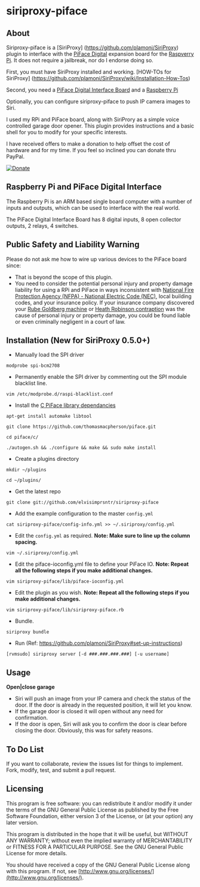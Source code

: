 siriproxy-piface
================

About
-----

Siriproxy-piface is a [SiriProxy] (https://github.com/plamoni/SiriProxy) plugin to interface with the [PiFace Digital](http://www.farnell.com/datasheets/1682890.pdf) expansion board for the [Raspverry Pi](http://www.raspberrypi.org).   It does not require a jailbreak, nor do I endorse doing so.

First, you must have SiriProxy installed and working.  [HOW-TOs for SiriProxy] (https://github.com/plamoni/SiriProxy/wiki/Installation-How-Tos) 

Second, you need a [PiFace Digital Interface Board](http://www.farnell.com/datasheets/1682890.pdf) and a [Raspberry Pi](http://www.raspberrypi.org)  

Optionally, you can configure siriproxy-piface to push IP camera images to Siri.

I used my RPi and PiFace board, along with SiriProry as a simple voice controlled garage door opener.   This plugin provides instructions and a basic shell for you to modify for your specific interests.  

I have received offers to make a donation to help offset the cost of hardware and for my time.  If you feel so inclined you can donate thru PayPal.  

[![Donate](https://www.paypalobjects.com/en_US/i/btn/btn_donateCC_LG.gif)](https://www.paypal.com/cgi-bin/webscr?cmd=_s-xclick&hosted_button_id=SB6A4AFSC5LFQ)  


Raspberry Pi and PiFace Digital Interface
-----------------------------------------

The Raspberry Pi is an ARM based single board computer with a number of inputs and outputs, which can be used to interface with the real world.

The PiFace Digital Interface Board has 8 digital inputs, 8 open collector outputs, 2 relays, 4 switches.  

Public Safety and Liability Warning
-----------------------------------

Please do not ask me how to wire up various devices to the PiFace board since: 

- That is beyond the scope of this plugin. 
- You need to consider the potential personal injury and property damage liability for using a RPi and PiFace in ways inconsistent with [National Fire Protection Agency (NFPA) - National Electric Code (NEC)](http://www.nfpa.org), local building codes, and your insurance policy.  If your insurance company discovered your [Rube Goldberg machine](http://en.wikipedia.org/wiki/Rube_Goldberg_machine) or [Heath Robinson contraption](http://en.wikipedia.org/wiki/Heath_Robinson) was the cause of personal injury or property damage, you could be found liable or even criminally negligent in a court of law.   


Installation (New for SiriProxy 0.5.0+)
---------------------------------------


- Manually load the SPI driver

`modprobe spi-bcm2708`

- Permanently enable the SPI driver by commenting out the SPI module blacklist line.

`vim /etc/modprobe.d/raspi-blacklist.conf`

- Install the [C PiFace library dependancies](https://github.com/thomasmacpherson/piface) 

`apt-get install automake libtool`

`git clone https://github.com/thomasmacpherson/piface.git`

`cd piface/c/`

`./autogen.sh && ./configure && make && sudo make install`
 
- Create a plugins directory  

`mkdir ~/plugins`  

`cd ~/plugins/` 

- Get the latest repo   

`git clone git://github.com/elvisimprsntr/siriproxy-piface`

- Add the example configuration to the master `config.yml` 

`cat siriproxy-piface/config-info.yml >> ~/.siriproxy/config.yml`

- Edit the `config.yml` as required.     **Note: Make sure to line up the column spacing.**

`vim ~/.siriproxy/config.yml`

- Edit the piface-ioconfig.yml file to define your PiFace IO. **Note: Repeat all the following steps if you make additional changes.**    

`vim siriproxy-piface/lib/piface-ioconfig.yml`

- Edit the plugin as you wish. **Note: Repeat all the following steps if you make additional changes.**    

`vim siriproxy-piface/lib/siriproxy-piface.rb`

- Bundle.  

`siriproxy bundle`

- Run (Ref: https://github.com/plamoni/SiriProxy#set-up-instructions)  

`[rvmsudo] siriproxy server [-d ###.###.###.###] [-u username]`


Usage
-----

**Open|close garage**

- Siri will push an image from your IP camera and check the status of the door.  If the door is already in the requested position, it will let you know.  
- If the garage door is closed it will open without any need for confirmation.
- If the door is open, Siri will ask you to confirm the door is clear before closing the door. Obviously, this was for safety reasons. 


To Do List
----------

If you want to collaborate, review the issues list for things to implement.  Fork, modify, test, and submit a pull request. 

Licensing
---------

This program is free software: you can redistribute it and/or modify it under the terms of the GNU General Public License as published by the Free Software Foundation, either version 3 of the License, or (at your option) any later version.

This program is distributed in the hope that it will be useful, but WITHOUT ANY WARRANTY; without even the implied warranty of MERCHANTABILITY or FITNESS FOR A PARTICULAR PURPOSE.  See the GNU General Public License for more details.

You should have received a copy of the GNU General Public License along with this program.  If not, see [http://www.gnu.org/licenses/](http://www.gnu.org/licenses/).



